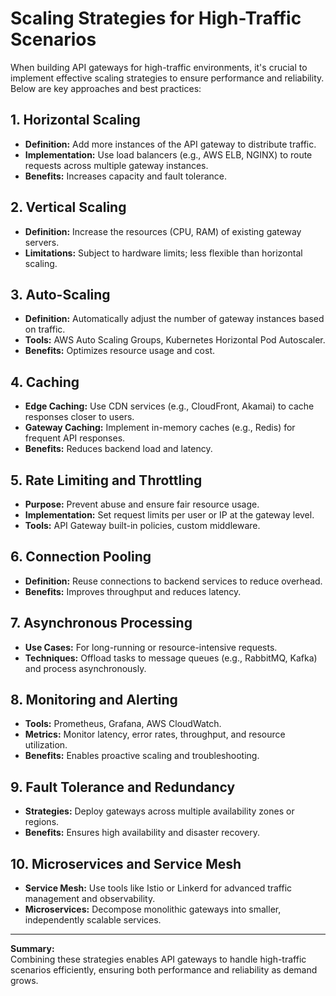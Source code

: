 # Scaling Strategies for High-Traffic Scenarios

When building API gateways for high-traffic environments, it's crucial to implement effective scaling strategies to ensure performance and reliability. Below are key approaches and best practices:

## 1. Horizontal Scaling

- **Definition:** Add more instances of the API gateway to distribute traffic.
- **Implementation:** Use load balancers (e.g., AWS ELB, NGINX) to route requests across multiple gateway instances.
- **Benefits:** Increases capacity and fault tolerance.

## 2. Vertical Scaling

- **Definition:** Increase the resources (CPU, RAM) of existing gateway servers.
- **Limitations:** Subject to hardware limits; less flexible than horizontal scaling.

## 3. Auto-Scaling

- **Definition:** Automatically adjust the number of gateway instances based on traffic.
- **Tools:** AWS Auto Scaling Groups, Kubernetes Horizontal Pod Autoscaler.
- **Benefits:** Optimizes resource usage and cost.

## 4. Caching

- **Edge Caching:** Use CDN services (e.g., CloudFront, Akamai) to cache responses closer to users.
- **Gateway Caching:** Implement in-memory caches (e.g., Redis) for frequent API responses.
- **Benefits:** Reduces backend load and latency.

## 5. Rate Limiting and Throttling

- **Purpose:** Prevent abuse and ensure fair resource usage.
- **Implementation:** Set request limits per user or IP at the gateway level.
- **Tools:** API Gateway built-in policies, custom middleware.

## 6. Connection Pooling

- **Definition:** Reuse connections to backend services to reduce overhead.
- **Benefits:** Improves throughput and reduces latency.

## 7. Asynchronous Processing

- **Use Cases:** For long-running or resource-intensive requests.
- **Techniques:** Offload tasks to message queues (e.g., RabbitMQ, Kafka) and process asynchronously.

## 8. Monitoring and Alerting

- **Tools:** Prometheus, Grafana, AWS CloudWatch.
- **Metrics:** Monitor latency, error rates, throughput, and resource utilization.
- **Benefits:** Enables proactive scaling and troubleshooting.

## 9. Fault Tolerance and Redundancy

- **Strategies:** Deploy gateways across multiple availability zones or regions.
- **Benefits:** Ensures high availability and disaster recovery.

## 10. Microservices and Service Mesh

- **Service Mesh:** Use tools like Istio or Linkerd for advanced traffic management and observability.
- **Microservices:** Decompose monolithic gateways into smaller, independently scalable services.

---

**Summary:**  
Combining these strategies enables API gateways to handle high-traffic scenarios efficiently, ensuring both performance and reliability as demand grows.

